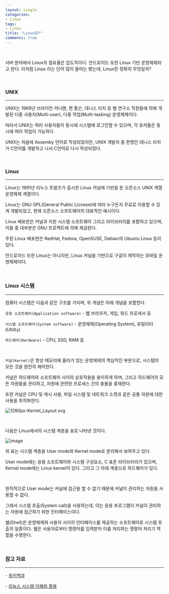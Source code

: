 ```yaml
---
layout: single
categories:
- Linux
tags:
- Linux
title: "Linux란?"
comments: true
---
```


<br>

 서버 분야에서 Linux의 점유율은 압도적이다. 안드로이드 또한 Linux 기반 운영체제라고 한다. 이처럼 Linux 라는 단어 많이 들어는 봤는데, Linux란 정확히 무엇일까?

<br>

### UNIX

<hr/>

UNIX는 1969년 브라이언 커니핸, 켄 톰슨, 데니스 리치 등 벨 연구소 직원들에 의해 개발된  다중 사용자(Multi-user), 다중 작업(Multi-tasking) 운영체제이다.

따라서 UNIX는 여러 사용자들이 동시에 시스템에 로그인할 수 있으며, 각 유저들은 동시에 여러 작업이 가능하다.

UNIX는 처음에 Assemby 언어로 작성되었지만, UNIX 개발자 중 한명인 데니스 리치가 C언어를 개발하고 나서 C언어로 다시 작성되었다.

<br>

### Linux

<hr/>

Linux는 1991년 리누스 토발즈가 출시한 Linux 커널에 기반을 둔 오픈소스 UNIX 계열 운영체제 계열이다.

Linux는 GNU GPL(General Public Licnese)에 따라 누구든지 무료로 이용할 수 있게 개발되었고, 현재 오픈소스 소프트웨어의 대표적인 예시이다.

Linux 배포판은 커널과 지원 시스템 소프트웨어 그리고 라이브러리를 포함하고 있으며, 이들 중 대부분은 GNU 프로젝트에 의해 제공된다.

주된 Linux 배포판은 RedHat, Fedora, OpenSUSE, Debian의 Ubuntu Linux 등이 있다.

안드로이드 또한 Linux는 아니지만, Linux 커널을 기반으로 구글이 제작하는 모바일 운영체제이다.

<br>

### Linux 시스템

<hr/>

컴퓨터 시스템은 다음과 같은 구조를 가지며, 위 개념은 아래 개념을 포함한다.

`응용 소프트웨어(Application software)` - 웹 브라우저, 게임, 워드 프로세서 등

`시스템 소프트웨어(System software)` - 운영체제(Operating System), 유틸리티(Utility)

`하드웨어(Hardware)` - CPU, SSD, RAM 등

<br>

`커널(Kernel)`은 항상 메모리에 올라가 있는 운영체제의 핵심적인 부분으로, 시스템의 모든 것을 완전히 제어한다.

커널은 하드웨어와 소프트웨어 사이의 상호작용을 용이하게 하며, 그리고 하드웨어의 모든 자원들을 관리하고, 자원에 관련된 프로세스 간의 충돌을 중재한다.

또한 커널은 CPU 및 캐시 사용, 파일 시스템 및 네트워크 소켓과 같은 공통 자원에 대한 사용을 최적화한다.

![1280px-Kernel_Layout svg](https://user-images.githubusercontent.com/90020593/230552175-b1962df2-c4a8-42dd-aba3-fb18436f16bd.png)

<br>

다음은 Linux에서의 시스템 계층을 표로 나타낸 것이다.

![image](https://user-images.githubusercontent.com/90020593/230564966-49f80b14-e68a-4f53-9779-25bdce124ef8.png)

위 표는 시스템 계층을 User mode와 Kernel mode로 분리해서 보여주고 있다.

User mode에는 응용 소프트웨어와 시스템 구성요소, C 표준 라이브러리가 있으며, Kernel mode에는 Linux kernel이 있다. 그리고 그 아래 계층으로 하드웨어가 있다.

<br>

원칙적으로 User mode는 커널에 접근을 할 수 없기 때문에 커널이 관리하는 자원을 사용할 수 없다.

그래서 시스템 호출(System call)을 사용하는데, 이는 응용 프로그램이 커널이 관리하는 자원에 접근하기 위한 인터페이스이다.

쉘(Shell)은 운영체제와 사용자 사이의 인터페이스를 제공하는 소프트웨어로 시스템 호출의 일종이다. 쉘은 사용자로부터 명령어를 입력받아 이를 처리하는 명령어 처리기 역할을 수행한다.

<br>

### 참고 자료

<hr/>

 \- [위키백과](https://en.wikipedia.org/wiki/Kernel_(operating_system))

 \- [리눅스 시스템 이해와 활용](https://www.gjudec.com/content/61c55674192e57261ef25238)